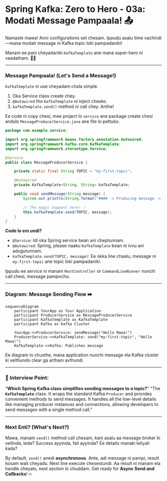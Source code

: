 # Spring Kafka: Zero to Hero - 03a: Modati Message Pampaala! 📤

Namaste mawa! Anni configurations set chesam. Ippudu asalu time vachindi—mana modati message ni Kafka topic loki pampadaniki!

Manam ee pani cheyadaniki `KafkaTemplate` ane mana super-hero ni vaadatham. 🦸‍♂️

---

### Message Pampaala! (Let's Send a Message!)

`KafkaTemplate` ni use cheyadam chala simple.
1.  Oka Service class create chey.
2.  `@Autowired` tho `KafkaTemplate` ni inject chesko.
3.  `kafkaTemplate.send()` method ni call chey. Anthe!

Ee code ni copy chesi, mee project lo `service` ane package create chesi andulo `MessageProducerService.java` ane file lo pettuko.

```java
package com.example.service;

import org.springframework.beans.factory.annotation.Autowired;
import org.springframework.kafka.core.KafkaTemplate;
import org.springframework.stereotype.Service;

@Service
public class MessageProducerService {

    private static final String TOPIC = "my-first-topic";

    @Autowired
    private KafkaTemplate<String, String> kafkaTemplate;

    public void sendMessage(String message) {
        System.out.println(String.format("#### -> Producing message -> %s", message));

        // The magic happens here! ✨
        this.kafkaTemplate.send(TOPIC, message);
    }
}
```

**Code lo em undi?**
*   `@Service`: Idi oka Spring service bean ani cheptunnam.
*   `@Autowired`: Spring, please naaku `KafkaTemplate` bean ni ivvu ani adugutunnam.
*   `kafkaTemplate.send(TOPIC, message)`: Ee okka line chaalu, message ni `my-first-topic` ane topic loki pampadaniki.

Ippudu ee service ni manam `RestController` or `CommandLineRunner` nunchi call chesi, message pampochu.

---

### Diagram: Message Sending Flow ➡️

```mermaid
sequenceDiagram
    participant YourApp as Your Application
    participant ProducerService as MessageProducerService
    participant KafkaTemplate as KafkaTemplate
    participant Kafka as Kafka Cluster

    YourApp->>ProducerService: sendMessage("Hello Mawa!")
    ProducerService->>KafkaTemplate: send("my-first-topic", "Hello Mawa!")
    KafkaTemplate->>Kafka: Publishes message
```
Ee diagram lo chusthe, mana application nunchi message ela Kafka cluster ki velthundo clear ga artham avthundi.

---

### 📝 Interview Point:

"**Which Spring Kafka class simplifies sending messages to a topic?**"
"The **`KafkaTemplate`** class. It wraps the standard Kafka `Producer` and provides convenient methods to send messages. It handles all the low-level details like managing producer instances and connections, allowing developers to send messages with a single method call."

---

### Next Enti? (What's Next?)

Mawa, manam `send()` method call chesam, kani asalu aa message broker ki vellinda, leda? Success ayyinda, fail ayyinda? Ee details manaki teliyali kada?

By default, `send()` anedi **asynchronous**. Ante, adi message ni pampi, result kosam wait cheyadu. Next line execute chesestundi. Aa result ni manam ela handle cheyalo, next section lo chuddam. Get ready for **Async Send and Callbacks**! 🔥